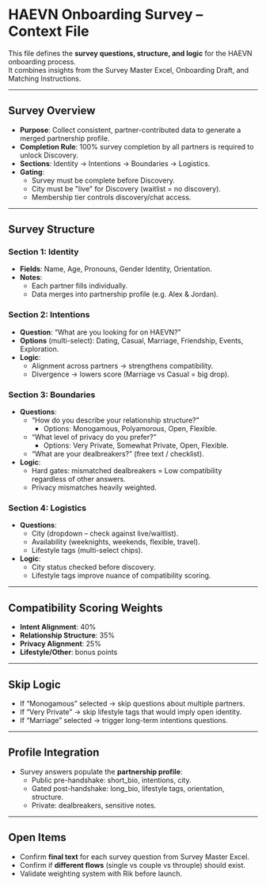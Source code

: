 # HAEVN Onboarding Survey – Context File

This file defines the **survey questions, structure, and logic** for the HAEVN onboarding process.  
It combines insights from the Survey Master Excel, Onboarding Draft, and Matching Instructions.  

---

## Survey Overview
- **Purpose**: Collect consistent, partner-contributed data to generate a merged partnership profile.  
- **Completion Rule**: 100% survey completion by all partners is required to unlock Discovery.  
- **Sections**: Identity → Intentions → Boundaries → Logistics.  
- **Gating**:  
  - Survey must be complete before Discovery.  
  - City must be "live" for Discovery (waitlist = no discovery).  
  - Membership tier controls discovery/chat access.  

---

## Survey Structure

### Section 1: Identity
- **Fields**: Name, Age, Pronouns, Gender Identity, Orientation.  
- **Notes**:  
  - Each partner fills individually.  
  - Data merges into partnership profile (e.g. Alex & Jordan).  

### Section 2: Intentions
- **Question**: “What are you looking for on HAEVN?”  
- **Options** (multi-select): Dating, Casual, Marriage, Friendship, Events, Exploration.  
- **Logic**:  
  - Alignment across partners → strengthens compatibility.  
  - Divergence → lowers score (Marriage vs Casual = big drop).  

### Section 3: Boundaries
- **Questions**:  
  - “How do you describe your relationship structure?”  
    - Options: Monogamous, Polyamorous, Open, Flexible.  
  - “What level of privacy do you prefer?”  
    - Options: Very Private, Somewhat Private, Open, Flexible.  
  - “What are your dealbreakers?” (free text / checklist).  
- **Logic**:  
  - Hard gates: mismatched dealbreakers = Low compatibility regardless of other answers.  
  - Privacy mismatches heavily weighted.  

### Section 4: Logistics
- **Questions**:  
  - City (dropdown – check against live/waitlist).  
  - Availability (weeknights, weekends, flexible, travel).  
  - Lifestyle tags (multi-select chips).  
- **Logic**:  
  - City status checked before discovery.  
  - Lifestyle tags improve nuance of compatibility scoring.  

---

## Compatibility Scoring Weights
- **Intent Alignment**: 40%  
- **Relationship Structure**: 35%  
- **Privacy Alignment**: 25%  
- **Lifestyle/Other**: bonus points  

---

## Skip Logic
- If “Monogamous” selected → skip questions about multiple partners.  
- If “Very Private” → skip lifestyle tags that would imply open identity.  
- If “Marriage” selected → trigger long-term intentions questions.  

---

## Profile Integration
- Survey answers populate the **partnership profile**:  
  - Public pre-handshake: short_bio, intentions, city.  
  - Gated post-handshake: long_bio, lifestyle tags, orientation, structure.  
  - Private: dealbreakers, sensitive notes.  

---

## Open Items
- Confirm **final text** for each survey question from Survey Master Excel.  
- Confirm if **different flows** (single vs couple vs throuple) should exist.  
- Validate weighting system with Rik before launch.  
